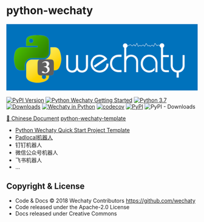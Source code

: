 <!-- markdownlint-disable MD033 -->
# python-wechaty

![Python Wechaty](./docs/img/getting-started/python-wechaty.png)

[![PyPI Version](https://img.shields.io/pypi/v/wechaty?color=blue)](https://pypi.org/project/wechaty/)
[![Python Wechaty Getting Started](https://img.shields.io/badge/Python%20Wechaty-Getting%20Started-blue)](https://github.com/wechaty/python-wechaty-getting-started)
[![Python 3.7](https://img.shields.io/badge/python-3.7+-blue.svg)](https://www.python.org/downloads/release/python-370/)
[![Downloads](https://pepy.tech/badge/wechaty)](https://pepy.tech/project/wechaty)
[![Wechaty in Python](https://img.shields.io/badge/Wechaty-Python-blue)](https://github.com/wechaty/python-wechaty)
[![codecov](https://codecov.io/gh/wechaty/python-wechaty/branch/master/graph/badge.svg)](https://codecov.io/gh/wechaty/python-wechaty)
[![PyPI](https://github.com/wechaty/python-wechaty/actions/workflows/pypi.yml/badge.svg)](https://github.com/wechaty/python-wechaty/actions/workflows/pypi.yml)
![PyPI - Downloads](https://img.shields.io/pypi/dm/wechaty?color=blue)

[📄 Chinese Document](https://wechaty.readthedocs.io/zh_CN/latest/)  [python-wechaty-template](https://github.com/wechaty/python-wechaty-template)


* [Python Wechaty Quick Start Project Template](https://github.com/wechaty/python-wechaty-template)
* [Padlocal机器人](https://wechaty.readthedocs.io/zh_CN/latest/introduction/use-padlocal-protocol/)
* 钉钉机器人
* 微信公众号机器人
* 飞书机器人
* ...


## Copyright & License

- Code & Docs © 2018 Wechaty Contributors <https://github.com/wechaty>
- Code released under the Apache-2.0 License
- Docs released under Creative Commons

